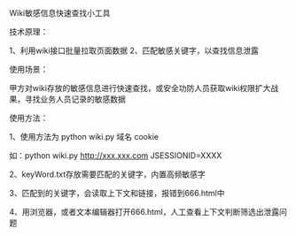  Wiki敏感信息快速查找小工具
 
 
 技术原理：
 
 1、利用wiki接口批量拉取页面数据
 2、匹配敏感关键字，以查找信息泄露
 

 使用场景：
 
 甲方对wiki存放的敏感信息进行快速查找，或安全功防人员获取wiki权限扩大战果，寻找业务人员记录的敏感数据


 使用方法：
 
 1、使用方法为 python wiki.py 域名 cookie 
 
  如：python wiki.py http://xxx.xxx.com  JSESSIONID=XXXX
 
 2、keyWord.txt存放需要匹配的关键字，内置高频敏感字
 
 3、匹配到的关键字，会读取上下文和链接，报错到666.html中
 
 4、用浏览器，或者文本编辑器打开666.html，人工查看上下文判断筛选出泄露问题
